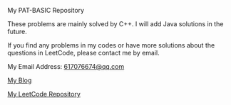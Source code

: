 My PAT-BASIC Repository

These problems are mainly solved by C++. I will add Java solutions in the future.

If you find any problems in my codes or have more solutions about the questions in LeetCode, please contact me by email.

My Email Address: 617076674@qq.com

[My Blog](https://blog.csdn.net/qq_41231926)

[My LeetCode Repository](https://github.com/617076674/LeetCode)
